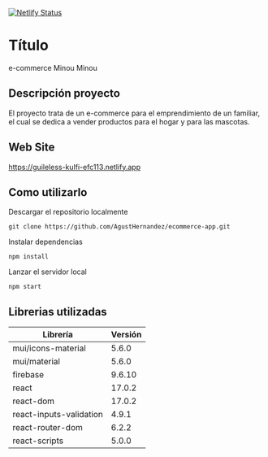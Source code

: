 [![Netlify Status](https://api.netlify.com/api/v1/badges/8d0dcb20-1a1d-4240-9201-86988d35caae/deploy-status)](https://app.netlify.com/sites/guileless-kulfi-efc113/deploys)

# Título

e-commerce Minou Minou

## Descripción proyecto

El proyecto trata de un e-commerce para el emprendimiento de un familiar, el cual
se dedica a vender productos para el hogar y para las mascotas.

## Web Site

https://guileless-kulfi-efc113.netlify.app

## Como utilizarlo

Descargar el repositorio localmente

```
git clone https://github.com/AgustHernandez/ecommerce-app.git
```

Instalar dependencias

```
npm install
```

Lanzar el servidor local

```
npm start
```

## Librerias utilizadas

| Librería     | Versión      |
| ------------------------ | ------------ |
| mui/icons-material       | 5.6.0        |
| mui/material             | 5.6.0        |
| firebase                 | 9.6.10       |
| react                    | 17.0.2       |
| react-dom                | 17.0.2       |
| react-inputs-validation  | 4.9.1        |
| react-router-dom         | 6.2.2        |
| react-scripts            | 5.0.0        |
